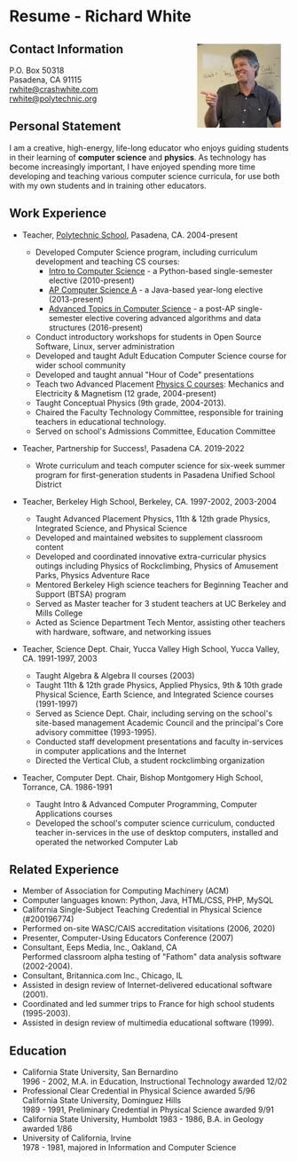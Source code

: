 Resume - Richard White
========================

<img src="./headshot.jpg" style="width: 30%; float: right; margin: 1em; " />

Contact Information
-------------------

P.O. Box 50318  
Pasadena, CA  91115  
rwhite@crashwhite.com  
rwhite@polytechnic.org


Personal Statement
------------------

I am a creative, high-energy, life-long educator who enjoys guiding students in their learning of **computer science** and **physics**. As technology has become increasingly important, I have enjoyed spending more time developing and teaching various computer science curricula, for use both with my own students and in training other educators.

Work Experience	
---------------

* Teacher, [Polytechnic School](https://polytechnic.org), Pasadena, CA.  2004-present
    * Developed Computer Science program, including curriculum development and teaching CS courses:
        * [Intro to Computer Science](https://crashwhite.com/introcompsci) - a Python-based single-semester elective (2010-present)
        * [AP Computer Science A](https://crashwhite.com/apcompsci) - a Java-based year-long elective (2013-present)
        * [Advanced Topics in Computer Science](https://crashwhite.com/advtopicscompsci) - a post-AP single-semester elective covering advanced algorithms and data structures (2016-present)
    * Conduct introductory workshops for students in Open Source Software, Linux, server administration
    * Developed and taught Adult Education Computer Science course for wider school community
    * Developed and taught annual "Hour of Code" presentations
    * Teach two Advanced Placement [Physics C courses](https://crashwhite.com/apphysics/): Mechanics and Electricity & Magnetism (12 grade, 2004-present)
    * Taught Conceptual Physics (9th grade, 2004-2013).
    * Chaired the Faculty Technology Committee, responsible for training teachers in educational technology.
    * Served on school's Admissions Committee, Education Committee

* Teacher, Partnership for Success!, Pasadena CA.  2019-2022
    * Wrote curriculum and teach computer science for six-week summer program for first-generation students in Pasadena Unified School District
    
* Teacher, Berkeley High School, Berkeley, CA.  1997-2002, 2003-2004
    * Taught Advanced Placement Physics, 11th & 12th grade Physics, Integrated Science, and Physical Science
    * Developed and maintained websites to supplement classroom content
    * Developed and coordinated innovative extra-curricular physics outings including Physics of Rockclimbing, Physics of Amusement Parks, Physics Adventure Race
    * Mentored Berkeley High science teachers for Beginning Teacher and Support (BTSA) program
    * Served as Master teacher for 3 student teachers at UC Berkeley and Mills College
    * Acted as Science Department Tech Mentor, assisting other teachers with hardware, software, and networking issues

* Teacher, Science Dept. Chair, Yucca Valley High School, Yucca Valley, CA. 1991-1997, 2003
    * Taught Algebra & Algebra II courses (2003)
    * Taught 11th & 12th grade Physics, Applied Physics, 9th & 10th grade Physical Science, Earth Science, and Integrated Science courses (1991-1997)
    * Served as Science Dept. Chair, including serving on the school's site-based management Academic Council and the principal's Core advisory committee (1993-1995).
    * Conducted staff development presentations and faculty in-services in computer applications and the Internet
    * Directed the Vertical Club, a student rockclimbing organization

* Teacher, Computer Dept. Chair, Bishop Montgomery High School, Torrance, CA. 1986-1991
    * Taught Intro & Advanced Computer Programming, Computer Applications courses
    * Developed the school's computer science curriculum, conducted teacher in-services in the use of desktop computers, installed and operated the networked Computer Lab


Related Experience
------------------

* Member of Association for Computing Machinery (ACM)
* Computer languages known: Python, Java, HTML/CSS, PHP, MySQL
* California Single-Subject Teaching Credential in Physical Science (#200196774)
* Performed on-site WASC/CAIS accreditation visitations (2006, 2020)
* Presenter, Computer-Using Educators Conference (2007)
* Consultant, Eeps Media, Inc., Oakland, CA  
  Performed classroom alpha testing of "Fathom" data analysis software (2002-2004).
* Consultant, Britannica.com Inc., Chicago, IL 
* Assisted in design review of Internet-delivered educational software (2001).
* Coordinated and led summer trips to France for high school students  (1995-2003).
* Assisted in design review of multimedia educational software (1999).


Education
---------

* California State University, San Bernardino  
  1996 - 2002,  M.A. in Education, Instructional Technology awarded 12/02
* Professional Clear Credential in Physical Science awarded 5/96  
  California State University, Dominguez Hills  
  1989 - 1991,  Preliminary Credential in Physical Science awarded 9/91
* California State University, Humboldt
  1983 - 1986, B.A. in Geology awarded 1/86
* University of California, Irvine  
  1978 - 1981, majored in Information and Computer Science


